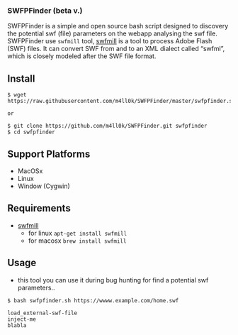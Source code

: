 ### SWFPFinder (beta v.)

SWFPFinder is a simple and open source bash script designed to discovery the potential swf (file) parameters on the webapp analysing the swf file. SWFPFinder use `swfmill` tool, [swfmill](https://github.com/djcsdy/swfmill) is a tool to process Adobe Flash (SWF) files. It can convert SWF from and to an XML dialect called “swfml”, which is closely modeled after the SWF file format.

Install
--

```
$ wget https://raw.githubusercontent.com/m4ll0k/SWFPFinder/master/swfpfinder.sh

or 

$ git clone https://github.com/m4ll0k/SWFPFinder.git swfpfinder
$ cd swfpfinder
```

Support Platforms
--

- MacOSx
- Linux
- Window (Cygwin)

Requirements
--
- [swfmill](https://github.com/djcsdy/swfmill)
   - for linux `apt-get install swfmill`
   - for macosx `brew install swfmill`

Usage
--
-  this tool you can use it during bug hunting for find a potential swf parameters..

```shell
$ bash swfpfinder.sh https://wwww.example.com/home.swf

load_external-swf-file
inject-me
blabla
```
